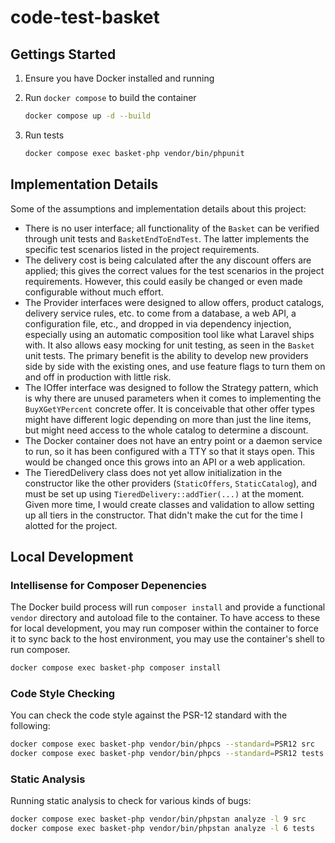 # code-test-basket

## Gettings Started

1. Ensure you have Docker installed and running
2. Run `docker compose` to build the container

    ```bash
    docker compose up -d --build
    ```

3. Run tests

    ```bash
    docker compose exec basket-php vendor/bin/phpunit
    ```

## Implementation Details

Some of the assumptions and implementation details about this project:

* There is no user interface; all functionality of the `Basket` can be verified through unit tests and `BasketEndToEndTest`. The latter implements the specific test scenarios listed in the project requirements.
* The delivery cost is being calculated after the any discount offers are applied; this gives the correct values for the test scenarios in the project requirements. However, this could easily be changed or even made configurable without much effort.
* The Provider interfaces were designed to allow offers, product catalogs, delivery service rules, etc. to come from a database, a web API, a configuration file, etc., and dropped in via dependency injection, especially using an automatic composition tool like what Laravel ships with. It also allows easy mocking for unit testing, as seen in the `Basket` unit tests. The primary benefit is the ability to develop new providers side by side with the existing ones, and use feature flags to turn them on and off in production with little risk.
* The IOffer interface was designed to follow the Strategy pattern, which is why there are unused parameters when it comes to implementing the `BuyXGetYPercent` concrete offer. It is conceivable that other offer types might have different logic depending on more than just the line items, but might need access to the whole catalog to determine a discount.
* The Docker container does not have an entry point or a daemon service to run, so it has been configured with a TTY so that it stays open. This would be changed once this grows into an API or a web application.
* The TieredDelivery class does not yet allow initialization in the constructor like the other providers (`StaticOffers`, `StaticCatalog`), and must be set up using `TieredDelivery::addTier(...)` at the moment. Given more time, I would create classes and validation to allow setting up all tiers in the constructor. That didn't make the cut for the time I alotted for the project.

## Local Development

### Intellisense for Composer Depenencies

The Docker build process will run `composer install` and provide a functional `vendor` directory and autoload file to the container. To have access to these for local development, you may run composer within the container to force it to sync back to the host environment, you may use the container's shell to run composer.

```bash
docker compose exec basket-php composer install
```

### Code Style Checking

You can check the code style against the PSR-12 standard with the following:

```bash
docker compose exec basket-php vendor/bin/phpcs --standard=PSR12 src
docker compose exec basket-php vendor/bin/phpcs --standard=PSR12 tests
```

### Static Analysis

Running static analysis to check for various kinds of bugs:

```bash
docker compose exec basket-php vendor/bin/phpstan analyze -l 9 src
docker compose exec basket-php vendor/bin/phpstan analyze -l 6 tests
```
